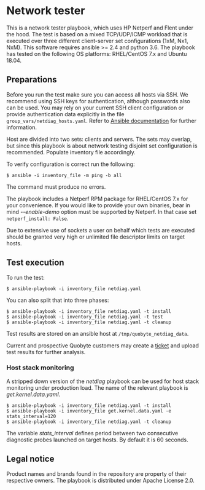 # Network tester #


This is a network tester playbook, which uses HP Netperf and Flent under the hood. The test is based on a mixed TCP/UDP/ICMP workload that is executed over three different client-server set configurations (1xM, Nx1, NxM). This software requires ansible >= 2.4 and python 3.6. The playbook has tested on the following OS platforms: RHEL/CentOS 7.x and Ubuntu 18.04.

## Preparations ##

Before you run the test make sure you can access all hosts via SSH. We recommend using SSH keys for authentication, although passwords also can be used. You may rely on your current SSH client configuration or provide authentication data explicitly in the file `group_vars/netdiag_hosts.yaml`. Refer to [Ansible documentation](https://docs.ansible.com/ansible/latest/user_guide/intro_inventory.html#list-of-behavioral-inventory-parameters) for further information.

Host are divided into two sets: clients and servers. The sets may overlap, but since this playbook is about network testing disjoint set configuration is recommended. Populate inventory file accordingly.

To verify configuration is correct run the following:

```
$ ansible -i inventory_file -m ping -b all
```

The command must produce no errors.

The playbook includes a Netperf RPM package for RHEL/CentOS 7.x for your convenience. If you would like to provide your own binaries, bear in mind *--enable-demo* option must be supported by Netperf. In that case set `netperf_install: False`.

Due to extensive use of sockets a user on behalf which tests are executed should be granted very high or unlimited file descriptor limits on target hosts.

## Test execution ##

To run the test:

```
$ ansible-playbook -i inventory_file netdiag.yaml
```

You can also split that into three phases:

```
$ ansible-playbook -i inventory_file netdiag.yaml -t install
$ ansible-playbook -i inventory_file netdiag.yaml -t test
$ ansible-playbook -i inventory_file netdiag.yaml -t cleanup
```

Test results are stored on an ansible host at `/tmp/quobyte_netdiag_data`.

Current and prospective Quobyte customers may create a [ticket](https://tickets.quobyte.com) and upload test results for further analysis.


### Host stack monitoring ###

A stripped down version of the *netdiag* playbook can be used for host stack monitoring under production load. The name of the relevant playbook is *get.kernel.data.yaml*.

```
$ ansible-playbook -i inventory_file netdiag.yaml -t install
$ ansible-playbook -i inventory_file get.kernel.data.yaml -e stats_interval=120
$ ansible-playbook -i inventory_file netdiag.yaml -t cleanup
```

The variable *stats_interval* defines period between two consecutive diagnostic probes launched on target hosts. By default it is 60 seconds.

## Legal notice ##

Product names and brands found in the repository are property of their respective owners. The playbook is distributed under Apache License 2.0.
